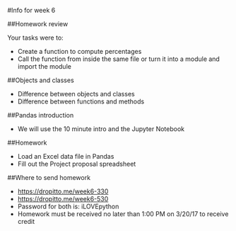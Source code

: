 #Info for week 6

##Homework review

Your tasks were to:
* Create a function to compute percentages
* Call the function from inside the same file or turn it into a module and import the module

##Objects and classes

* Difference between objects and classes
* Difference between functions and methods

##Pandas introduction

* We will use the 10 minute intro and the Jupyter Notebook

##Homework

* Load an Excel data file in Pandas
* Fill out the Project proposal spreadsheet


##Where to send homework

* https://dropitto.me/week6-330
* https://dropitto.me/week6-530
* Password for both is: iLOVEpython
* Homework must be received no later than 1:00 PM on 3/20/17 to receive credit
